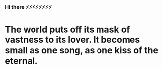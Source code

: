### Hi there ⚡⚡⚡⚡⚡⚡⚡⚡ 

<!--
**GHforRLt/GHforRLt** is a ✨ _special_ ✨ repository because its `README.md` (this file) appears on your GitHub profile.

Here are some ideas to get you started:

- 🔭 I’m currently working on ...
- 🌱 I’m currently learning ...
- 👯 I’m looking to collaborate on ...
- 🤔 I’m looking for help with ...
- 💬 Ask me about ...
- 📫 How to reach me: ...
- 😄 Pronouns: ...
-  Fun fact: ...
-->
# The world puts off its mask of vastness to its lover. It becomes small as one song, as one kiss of the eternal.
